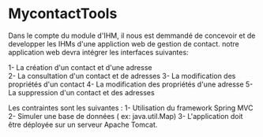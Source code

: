 MycontactTools
==============

Dans le compte du module d'IHM, il nous est demmandé de concevoir et de developper les IHMs d'une appliction web de gestion de contact.
notre application web devra intégrer les interfaces suivantes:

1- La création d'un contact et d'une adresse                                                                         
2- La consultation d'un contact et de  adresses
3- La modification des propriétés  d'un contact
4- La modification des propriétés d'une adresse
5- La suppression d'un contact et des adresses

Les contraintes sont les suivantes :
1- Utilisation du framework Spring MVC
2- Simuler une base de données ( ex: java.util.Map)
3- L'application doit être déployée sur un serveur Apache Tomcat.
